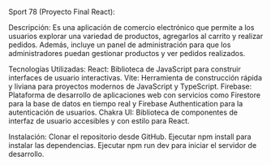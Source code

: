 Sport 78 (Proyecto Final React):

Descripción:
Es una aplicación de comercio electrónico que permite a los usuarios explorar una variedad de productos, agregarlos al carrito y realizar pedidos. Además, incluye un panel de administración para que los administradores puedan gestionar productos y ver pedidos realizados.

Tecnologías Utilizadas:
React: Biblioteca de JavaScript para construir interfaces de usuario interactivas.
Vite: Herramienta de construcción rápida y liviana para proyectos modernos de JavaScript y TypeScript.
Firebase: Plataforma de desarrollo de aplicaciones web con servicios como Firestore para la base de datos en tiempo real y Firebase Authentication para la autenticación de usuarios.
Chakra UI: Biblioteca de componentes de interfaz de usuario accesibles y con estilo para React.

Instalación:
Clonar el repositorio desde GitHub.
Ejecutar npm install para instalar las dependencias.
Ejecutar npm run dev para iniciar el servidor de desarrollo.